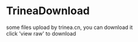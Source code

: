 TrineaDownload
==============

some files upload by trinea.cn, you can download it  
click 'view raw' to download
